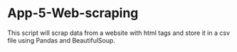 # App-5-Web-scraping
This script will scrap data from a website with html tags and store it in a csv file using Pandas and BeautifulSoup.
